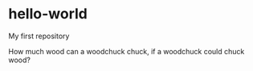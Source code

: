 # hello-world
My first repository

How much wood can a woodchuck chuck, if a woodchuck could chuck wood?
